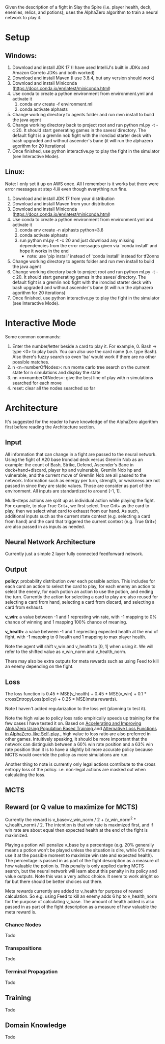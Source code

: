 Given the description of a fight in Slay the Spire (i.e. player health, deck, enemies, relics, and potions), uses the AlphaZero algorithm to train a neural network to play it.

# Setup

## Windows:
1. Download and install JDK 17 (I have used IntelliJ's built in JDKs and Amazon Correto JDKs and both worked)
2. Download and install Maven (I use 3.8.4, but any version should work)
3. Download and install Miniconda (https://docs.conda.io/en/latest/miniconda.html)
4. Use conda to create a python environment from environment.yml and activate it
    1. conda env create -f environment.ml
    2. conda activate alphasts
5. Change working directory to agents folder and run mvn install to build the java agent
6. Change working directory back to project root and run python ml.py -t -c 20. It should start generating games in the saves/ directory. The default fight is a gremlin nob fight with the ironclad starter deck with bash upgraded and without ascender's bane (it will run the alphazero agorithm for 20 iterations)
7. Once finished, use python interactive.py to play the fight in the simulator (see Interactive Mode).

## Linux:
Note: I only set it up on AWS once. All I remember is it works but there were error messages at step 4.iii even though everything run fine.
1. Download and install JDK 17 from your distribution
2. Download and install Maven from your distribution
3. Download and install Miniconda (https://docs.conda.io/en/latest/miniconda.html)
4. Use conda to create a python environment from environment.yml and activate it
    1. conda env create -n alphasts python=3.8
    2. conda activate alphasts
    3. run python ml.py -t -c 20 and just download any missing dependencies from the error messages given via 'conda install' and hope it works in the end
        - note: use 'pip install' instead of 'conda install' instead for tf2onnx
5. Change working directory to agents folder and run mvn install to build the java agent
6. Change working directory back to project root and run python ml.py -t -c 20. It should start generating games in the saves/ directory. The default fight is a gremlin nob fight with the ironclad starter deck with bash upgraded and without ascender's bane (it will run the alphazero agorithm for 20 iterations)
7. Once finished, use python interactive.py to play the fight in the simulator (see Interactive Mode).

# Interactive Mode
Some common commands:
1. Enter the number/letter beside a card to play it. For example, 0. Bash -> type <0><Enter> to play bash. You can also use the card name (i.e. type Bash). Also there's fuzzy search so even 'ba' would work if there are no other possible matches.
2. n \<n=numberOfNodes\>: run monte carlo tree search on the current state for n simulations and display the state
3. nn \<n=numberOfNodes\>: give the best line of play with n simulations searched for each move
4. reset: clear all the nodes searched so far

# Architecture
It's suggested for the reader to have knowledge of the AlphaZero algorithm first before reading the Architecture section.

## Input
All information that can change in a fight are passed to the neural network. Using the fight of A20 base Ironclad deck versus Gremlin Nob as an example: the count of Bash, Strike, Defend, Ascender's Bane in deck+hand+discard, player hp and vulnerable, Gremlin Nob hp and vulnerable, and the current move of Gremlin Nob are all passed to the network. Information such as energy per turn, strength, or weakness are not passed in since they are static values. Those are consider as part of the environment. All inputs are standardized to around [-1, 1].

Multi-steps actions are split up as individual action while playing the fight. For example, to play True Grit+, we first select True Grit+ as the card to play, then we select what card to exhaust from our hand. As such, additional inputs such as the current state context (e.g. selecting a card from hand) and the card that triggered the current context (e.g. True Grit+) are also passed in as inputs as needed.

## Neural Network Architecture
Currently just a simple 2 layer fully connected feedforward network.

## Output
**policy**: probability distribution over each possible action. This includes for each card an action to select the card to play, for each enemy an action to select the enemy, for each potion an action to use the potion, and ending the turn. Currently the action for selecting a card to play are also reused for selecting a card from hand, selecting a card from discard, and selecting a card from exhaust.

**v_win**: a value between -1 and 1 represting win rate, with -1 mapping to 0% chance of winning and 1 mapping 100% chance of meaning.

**v_health**: a value between -1 and 1 represting expected health at the end of fight, with -1 mapping to 0 health and 1 mapping to max player health.

Note the agent will shift v_win and v_health to [0, 1] when using it. We will refer to the shifted value as v_win_norm and v_health_norm.

There may also be extra outputs for meta rewards such as using Feed to kill an enemy depending on the fight.

## Loss
The loss function is 0.45 * MSE(v_health) + 0.45 * MSE(v_win) + 0.1 * crossEntropyLoss(policy) + 0.25 * MSE(meta rewards).

Note I haven't added regularization to the loss yet (planning to test it).

Note the high value to policy loss ratio empirically speeds up training for the few cases I have tested it on. Based on [Accelerating and Improving AlphaZero Using Population Based Training
](https://arxiv.org/abs/2003.06212) and [Alternative Loss Functions in AlphaZero-like Self-play
](https://ieeexplore.ieee.org/document/9002814), high value to loss ratio are also preferred in other games. Intuitively speaking, it should be more important that the network can distinguish between a 60% win rate position and a 63% win rate position than it is to have a slightly bit more accurate policy because MCTS would override the policy as more simulations are run.

Another thing to note is currently only legal actions contribute to the cross entropy loss of the policy. i.e. non-legal actions are masked out when calculating the loss.

## MCTS

## Reward (or Q value to maximize for MCTS)
Currently the reward is v_base=v_win_norm / 2 + (v_win_norm<sup>2</sup> * v_health_norm) / 2. The intention is that win rate is maximized first, and if win rate are about equal then expected health at the end of the fight is maximized.

Playing a potion will penalize v_base by a percentage (e.g. 20% generally means a potion won't be played unless the situation is dire, while 0% means use it at the possible moment to maximize win rate and expected health). The percentage is passed in as part of the fight description as a measure of how valuable the potion is. This penalty is only applied during MCTS search, but the neural network will learn about this penalty in its policy and value outputs. Note this was a very adhoc choice. It seem to work alright so far but there should be better choices out there.

Meta rewards currently are added to v_health for purpose of reward calculation. So e.g. using Feed to kill an enemy adds 6 hp to v_health_norm for the purpose of calculating v_base. The amount of health added is also passed in as part of the fight description as a measure of how valuable the meta reward is.

### Chance Nodes
Todo

### Transpositions
Todo

### Terminal Propagation
Todo

## Training
Todo

## Domain Knowledge
Todo